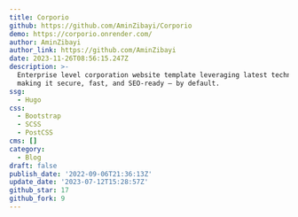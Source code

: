 ```yaml
---
title: Corporio
github: https://github.com/AminZibayi/Corporio
demo: https://corporio.onrender.com/
author: AminZibayi
author_link: https://github.com/AminZibayi
date: 2023-11-26T08:56:15.247Z
description: >-
  Enterprise level corporation website template leveraging latest technologies
  making it secure, fast, and SEO-ready — by default.
ssg:
  - Hugo
css:
  - Bootstrap
  - SCSS
  - PostCSS
cms: []
category:
  - Blog
draft: false
publish_date: '2022-09-06T21:36:13Z'
update_date: '2023-07-12T15:28:57Z'
github_star: 17
github_fork: 9
---
```

